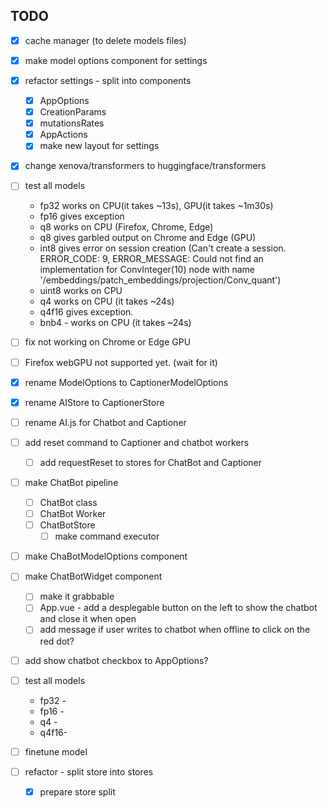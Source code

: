 ## TODO

* [x] cache manager (to delete models files)
* [x] make model options component for settings
* [x] refactor settings - split into components
    - [x] AppOptions
    - [x] CreationParams
    - [x] mutationsRates
    - [x] AppActions
    - [x] make new layout for settings
* [x] change xenova/transformers to huggingface/transformers
* [ ] test all models
    - fp32 works on CPU(it takes ~13s), GPU(it takes ~1m30s)
    - fp16 gives exception
    - q8 works on CPU (Firefox, Chrome, Edge)
    - q8 gives garbled output on Chrome and Edge (GPU)
    - int8 gives error on session creation (Can't create a session. ERROR_CODE: 9, ERROR_MESSAGE: Could not find an implementation for ConvInteger(10) node with name '/embeddings/patch_embeddings/projection/Conv_quant')
    - uint8 works on CPU
    - q4 works on CPU (it takes ~24s)
    - q4f16 gives exception.
    - bnb4 - works on CPU (it takes ~24s)
* [ ] fix not working on Chrome or Edge GPU
* [ ] Firefox webGPU not supported yet. (wait for it)

* [x] rename ModelOptions to CaptionerModelOptions
* [x] rename AIStore to CaptionerStore
* [ ] rename AI.js for Chatbot and Captioner
* [ ] add reset command to Captioner and chatbot workers
    - [ ] add requestReset to stores for ChatBot and Captioner
* [ ] make ChatBot pipeline
    - [ ] ChatBot class
    - [ ] ChatBot Worker
    - [ ] ChatBotStore
        - [ ] make command executor
* [ ] make ChaBotModelOptions component
* [ ] make ChatBotWidget component
    - [ ] make it grabbable
    - [ ] App.vue  - add a desplegable button on the left to show the chatbot and close it when open
    - [ ] add message if user writes to chatbot when offline to click on the red dot?
* [ ] add show chatbot checkbox to AppOptions?
* [ ] test all models
    - fp32 -
    - fp16 -
    - q4   -
    - q4f16-
* [ ] finetune model

* [ ] refactor - split store into stores
    - [x] prepare store split

